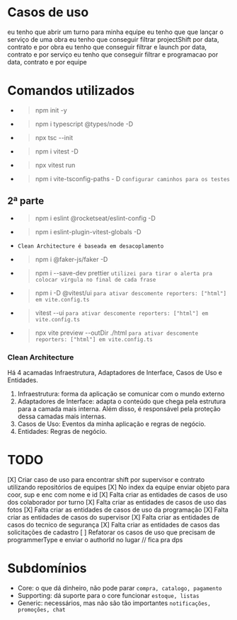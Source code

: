 # Casos de uso
eu tenho que abrir um turno para minha equipe
eu tenho que que lançar o serviço de uma obra
eu tenho que conseguir filtrar projectShift por data, contrato e por obra
eu tenho que conseguir filtrar e launch por data, contrato e por serviço
eu tenho que conseguir filtrar e programacao por data, contrato e por equipe


# Comandos utilizados
- > npm init -y
- > npm i typescript @types/node -D
- > npx tsc --init
- > npm i vitest -D
- > npx vitest run
- > npm i vite-tsconfig-paths - D `configurar caminhos para os testes`

## 2ª parte
- > npm i eslint @rocketseat/eslint-config -D
- > npm i eslint-plugin-vitest-globals -D
- `Clean Architecture é baseada em desacoplamento`
- > npm i @faker-js/faker -D
- > npm i --save-dev prettier `utilizei para tirar o alerta pra colocar vírgula no final de cada frase`
- > npm i -D @vitest/ui `para ativar descomente reporters: ["html"] em vite.config.ts`
- > vitest --ui `para ativar descomente reporters: ["html"] em vite.config.ts`
- > npx vite preview --outDir ./html `para ativar descomente reporters: ["html"] em vite.config.ts`

### Clean Architecture
Há 4 acamadas Infraestrutura, Adaptadores de Interface, Casos de Uso e Entidades.
1. Infraestrutura: forma da aplicação se comunicar com o mundo externo
2. Adaptadores de Interface: adapta o conteúdo que chega pela estrutura para a camada mais interna. Além disso, é responsável pela proteção dessa camadas mais internas.
3. Casos de Uso: Eventos da minha aplicação e regras de negócio.
4. Entidades: Regras de negócio.

# TODO
[X] Criar caso de uso para encontrar shift por supervisor e contrato utilizando repositórios de equipes
[X] No index da equipe enviar objeto para coor, sup e enc com nome e id
[X] Falta criar as entidades de casos de uso dos colaborador por turno
[X] Falta criar as entidades de casos de uso das fotos
[X] Falta criar as entidades de casos de uso da programação
[X] Falta criar as entidades de casos do supervisor
[X] Falta criar as entidades de casos do tecnico de segurança
[X] Falta criar as entidades de casos das solicitações de cadastro
[ ] Refatorar os casos de uso que precisam de programmerType e enviar o authorId no lugar // fica pra dps

# Subdomínios
- Core: o que dá dinheiro, não pode parar `compra, catalogo, pagamento`
- Supporting: dá suporte para o core funcionar `estoque, listas`
- Generic: necessários, mas não são tão importantes `notificações, promoções, chat`